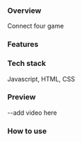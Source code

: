 ### Overview

Connect four game

### Features


### Tech stack
Javascript, HTML, CSS

### Preview
--add video here

### How to use





